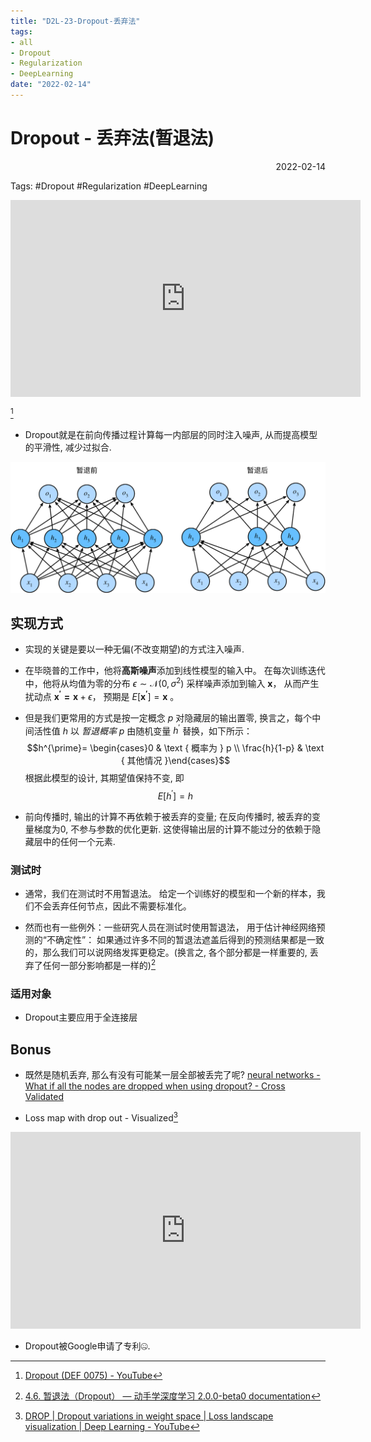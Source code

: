 ```yaml
---
title: "D2L-23-Dropout-丢弃法"
tags:
- all
- Dropout
- Regularization
- DeepLearning
date: "2022-02-14"
---
```

# Dropout - 丢弃法(暂退法)

<div align="right"> 2022-02-14</div>

Tags: #Dropout #Regularization #DeepLearning 

<iframe width="560" height="315" src="https://www.youtube.com/embed/drT5_1TCYrk" title="YouTube video player" frameborder="0" allow="accelerometer; autoplay; clipboard-write; encrypted-media; gyroscope; picture-in-picture" allowfullscreen></iframe>

[^1]

- Dropout就是在前向传播过程计算每一内部层的同时注入噪声, 从而提高模型的平滑性, 减少过拟合.

![](notes/2022/2022.2/assets/dropout2.svg)

## 实现方式
- 实现的关键是要以一种无偏(不改变期望)的方式注入噪声.

- 在毕晓普的工作中，他将**高斯噪声**添加到线性模型的输入中。 在每次训练迭代中，他将从均值为零的分布 $ϵ∼\mathcal{N}(0,σ^2)$ 采样噪声添加到输入 $\mathbf{x}$， 从而产生扰动点 $\mathbf{x^′=x}+ϵ$， 预期是 $E[\mathbf{x^′}]=\mathbf{x}$ 。

- 但是我们更常用的方式是按一定概念 $p$ 对隐藏层的输出置零, 换言之，每个中间活性值 $h$ 以 _暂退概率_ $p$ 由随机变量 $h^′$ 替换，如下所示：
$$h^{\prime}= \begin{cases}0 & \text { 概率为 } p \\ \frac{h}{1-p} & \text { 其他情况 }\end{cases}$$
根据此模型的设计, 其期望值保持不变, 即 $$E\left[h^{\prime}\right]=h$$

- 前向传播时, 输出的计算不再依赖于被丢弃的变量; 在反向传播时, 被丢弃的变量梯度为0, 不参与参数的优化更新. 这使得输出层的计算不能过分的依赖于隐藏层中的任何一个元素.

### 测试时
- 通常，我们在测试时不用暂退法。 给定一个训练好的模型和一个新的样本，我们不会丢弃任何节点，因此不需要标准化。 

- 然而也有一些例外：一些研究人员在测试时使用暂退法， 用于估计神经网络预测的“不确定性”： 如果通过许多不同的暂退法遮盖后得到的预测结果都是一致的，那么我们可以说网络发挥更稳定。(换言之, 各个部分都是一样重要的, 丢弃了任何一部分影响都是一样的)[^3]

### 适用对象
- Dropout主要应用于全连接层

## Bonus
- 既然是随机丢弃, 那么有没有可能某一层全部被丢完了呢? 
[neural networks - What if all the nodes are dropped when using dropout? - Cross Validated](https://stats.stackexchange.com/questions/302452/what-if-all-the-nodes-are-dropped-when-using-dropout)

- Loss map with drop out - Visualized[^2]
<iframe width="560" height="315" src="https://www.youtube.com/embed/2PqTW_p1fIs" title="YouTube video player" frameborder="0" allow="accelerometer; autoplay; clipboard-write; encrypted-media; gyroscope; picture-in-picture" allowfullscreen></iframe>

- Dropout被Google申请了专利🤐.



[^1]: [Dropout (DEF 0075) - YouTube](https://www.youtube.com/watch?v=drT5_1TCYrk)
[^2]: [DROP | Dropout variations in weight space | Loss landscape visualization | Deep Learning - YouTube](https://www.youtube.com/watch?v=2PqTW_p1fIs)
[^3]: [4.6. 暂退法（Dropout） — 动手学深度学习 2.0.0-beta0 documentation](https://zh-v2.d2l.ai/chapter_multilayer-perceptrons/dropout.html#id5)